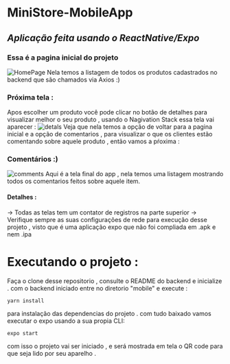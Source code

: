 # MiniStore-MobileApp
## _Aplicação feita usando o ReactNative/Expo_
### Essa é a pagina inicial do projeto
![HomePage]("assets/homepage.jpeg")
Nela temos a listagem de todos os produtos cadastrados no backend que são chamados via Axios :)
### Próxima tela :
Apos escolher um produto você pode clicar no botão de detalhes para visualizar melhor o seu produto , usando o Nagivation Stack essa tela vai aparecer :
![detals]("assets/detals.jpeg")
Veja que nela temos a opção de voltar para a pagina inicial e a opção de comentarios , para visualizar o que os clientes estão comentando sobre aquele produto , então vamos a pŕoxima :
### Comentários :) 
![comments]("assets/comments.jpeg")
Aqui é a tela final do app , nela temos uma listagem mostrando todos os comentarios feitos sobre aquele item.
#### Detalhes :
-> Todas as telas tem um contator de registros na parte superior 
-> Verifique sempre as suas configurações de rede para execução desse projeto , visto que é uma aplicação expo que não foi compliada em .apk e nem .ipa
# Executando o projeto :
Faça o clone desse repositorio , consulte o README do backend e inicialize .
com o backend iniciado entre no diretorio "mobile" e execute :
```
yarn install 
```
para instalação das dependencias do projeto .
com tudo baixado vamos executar o expo usando a sua propia CLI:
```
expo start
```
com isso o projeto vai ser iniciado , e será mostrada em tela o QR code para que seja lido por seu aparelho .
